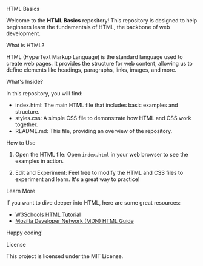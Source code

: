  HTML Basics

Welcome to the **HTML Basics** repository! This repository is designed to help beginners learn the fundamentals of HTML, the backbone of web development.

 
 What is HTML?
 
HTML (HyperText Markup Language) is the standard language used to create web pages. It provides the structure for web content, allowing us to define elements like headings, paragraphs, links, images, and more.

 What's Inside?

In this repository, you will find:

- index.html: The main HTML file that includes basic examples and structure.
- styles.css: A simple CSS file to demonstrate how HTML and CSS work together.
- README.md: This file, providing an overview of the repository.

 How to Use

1. Open the HTML file: Open `index.html` in your web browser to see the examples in action.

2. Edit and Experiment: Feel free to modify the HTML and CSS files to experiment and learn. It's a great way to practice!

Learn More

If you want to dive deeper into HTML, here are some great resources:

- [W3Schools HTML Tutorial](https://www.w3schools.com/html/)
- [Mozilla Developer Network (MDN) HTML Guide](https://developer.mozilla.org/en-US/docs/Web/HTML)

Happy coding!

 License

This project is licensed under the MIT License.
